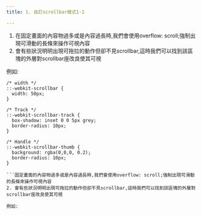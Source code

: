 ```yaml
---
title: 1. 自訂scrollbar樣式1-1

---
```


1. 在固定畫面的內容物過多或是內容過長時,我們會使用overflow: scroll;強制出現可滑動的長條來操作可視內容
2. 會有些狀況明明出現可拖拉的動作但卻不見scrollbar,這時我們可以找到該區塊的外層對scrollbar座改良使其可視

例如:
```CSS=
/* width */
::-webkit-scrollbar {
  width: 50px;
}

/* Track */
::-webkit-scrollbar-track {
  box-shadow: inset 0 0 5px grey;
  border-radius: 10px;
}

/* Handle */
::-webkit-scrollbar-thumb {
  background: rgba(0,0,0, 0.2);
  border-radius: 10px;
}

```固定畫面的內容物過多或是內容過長時,我們會使用overflow: scroll;強制出現可滑動的長條來操作可視內容
2. 會有些狀況明明出現可拖拉的動作但卻不見scrollbar,這時我們可以找到該區塊的外層對scrollbar座改良使其可視

例如:
```

```